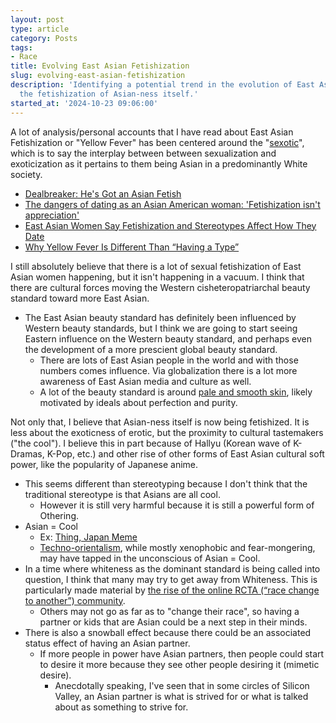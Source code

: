 ```yaml
---
layout: post
type: article
category: Posts
tags:
- Race
title: Evolving East Asian Fetishization
slug: evolving-east-asian-fetishization
description: 'Identifying a potential trend in the evolution of East Asian fetishization:
  the fetishization of Asian-ness itself.'
started_at: '2024-10-23 09:06:00'
---
```


A lot of analysis/personal accounts that I have read about East Asian Fetishization or "Yellow Fever" has been centered around the "[sexotic](https://journals.sagepub.com/doi/abs/10.1177/1363460718790863)", which is to say the interplay between between sexualization and exoticization as it pertains to them being Asian in a predominantly White society.
* [Dealbreaker: He's Got an Asian Fetish](https://www.good.is/articles/dealbreaker-he-s-got-an-asian-fetish)
* [The dangers of dating as an Asian American woman: 'Fetishization isn't appreciation'](https://www.usatoday.com/story/life/health-wellness/2022/05/10/asian-fetishization-isnt-flattery-how-weve-dehumanized-asian-women/7450959001/)
* [East Asian Women Say Fetishization and Stereotypes Affect How They Date](https://www.teenvogue.com/story/east-asian-women-fetishization)
* [Why Yellow Fever Is Different Than “Having a Type”](https://thebolditalic.com/why-yellow-fever-is-different-than-having-a-type-the-bold-italic-san-francisco-36ed29359dfb)

I still absolutely believe that there is a lot of sexual fetishization of East Asian women happening, but it isn't happening in a vacuum. I think that there are cultural forces moving the Western cisheteropatriarchal beauty standard toward more East Asian.
* The East Asian beauty standard has definitely been influenced by Western beauty standards, but I think we are going to start seeing Eastern influence on the Western beauty standard, and perhaps even the development of a more prescient global beauty standard.
    * There are lots of East Asian people in the world and with those numbers comes influence. Via globalization there is a lot more awareness of East Asian media and culture as well.
    * A lot of the beauty standard is around [pale and smooth skin](https://nextshark.com/east-asian-pale-skin-beauty-standard), likely motivated by ideals about perfection and purity.

Not only that, I believe that Asian-ness itself is now being fetishized. It is less about the exoticness of erotic, but the proximity to cultural tastemakers ("the cool"). I believe this in part because of Hallyu (Korean wave of K-Dramas, K-Pop, etc.) and other rise of other forms of East Asian cultural soft power, like the popularity of Japanese anime. 
* This seems different than stereotyping because I don't think that the traditional stereotype is that Asians are all cool.
    * However it is still very harmful because it is still a powerful form of Othering.
* Asian = Cool
    * Ex: [Thing, Japan Meme](https://knowyourmeme.com/memes/thing-japan)
    * [Techno-orientalism](https://thechloegong.com/2019/12/28/techno-orientalism-in-science-fiction/), while mostly xenophobic and fear-mongering, may have tapped in the unconscious of Asian = Cool.
* In a time where whiteness as the dominant standard is being called into question, I think that many may try to get away from Whiteness. This is particularly made material by [the rise of the online RCTA (“race change to another”) community](https://www.nbcnews.com/news/asian-america/race-change-to-another-trend-online-rcna93759).
    * Others may not go as far as to "change their race", so having a partner or kids that are Asian could be a next step in their minds.
* There is also a snowball effect because there could be an associated status effect of having an Asian partner.
    * If more people in power have Asian partners, then people could start to desire it more because they see other people desiring it (mimetic desire).
        * Anecdotally speaking, I've seen that in some circles of Silicon Valley, an Asian partner is what is strived for or what is talked about as something to strive for.